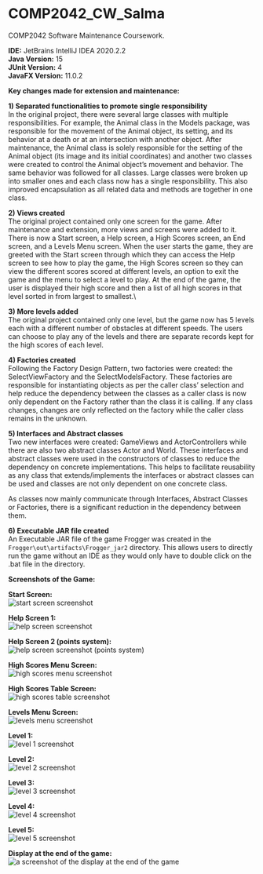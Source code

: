 # COMP2042_CW_Salma
COMP2042 Software Maintenance Coursework.

**IDE:** JetBrains IntelliJ IDEA 2020.2.2\
**Java Version:** 15\
**JUnit Version:** 4\
**JavaFX Version:** 11.0.2

**Key changes made for extension and maintenance:**

**1)	Separated functionalities to promote single responsibility**\
In the original project, there were several large classes with multiple responsibilities. For example, the Animal class in the Models package, was responsible for the movement of the Animal object, its setting, and its behavior at a death or at an intersection with another object. After maintenance, the Animal class is solely responsible for the setting of the Animal object (its image and its initial coordinates) and another two classes were created to control the Animal object’s movement and behavior. The same behavior was followed for all classes. Large classes were broken up into smaller ones and each class now has a single responsibility. This also improved encapsulation as all related data and methods are together in one class.

**2)	Views created**\
The original project contained only one screen for the game. After maintenance and extension, more views and screens were added to it. There is now a Start screen, a Help screen, a High Scores screen, an End screen, and a Levels Menu screen. When the user starts the game, they are greeted with the Start screen through which they can access the Help screen to see how to play the game, the High Scores screen so they can view the different scores scored at different levels, an option to exit the game and the menu to select a level to play. At the end of the game, the user is displayed their high score and then a list of all high scores in that level sorted in from largest to smallest.\

**3)	More levels added**\
The original project contained only one level, but the game now has 5 levels each with a different number of obstacles at different speeds. The users can choose to play any of the levels and there are separate records kept for the high scores of each level.

**4)	Factories created**\
Following the Factory Design Pattern, two factories were created: the SelectViewFactory and the SelectModelsFactory. These factories are responsible for instantiating objects as per the caller class’ selection and help reduce the dependency between the classes as a caller class is now only dependent on the Factory rather than the class it is calling. If any class changes, changes are only reflected on the factory while the caller class remains in the unknown.

**5)	Interfaces and Abstract classes**\
Two new interfaces were created: GameViews and ActorControllers while there are also two abstract classes Actor and World. These interfaces and abstract classes were used in the constructors of classes to reduce the dependency on concrete implementations. This helps to facilitate reusability as any class that extends/implements the interfaces or abstract classes can be used and classes are not only dependent on one concrete class.

As classes now mainly communicate through Interfaces, Abstract Classes or Factories, there is a significant reduction in the dependency between them. 

**6)	Executable JAR file created**\
An Executable JAR file of the game Frogger was created in the ```Frogger\out\artifacts\Frogger_jar2``` directory. This allows users to directly run the game without an IDE as they would only have to double click on the .bat file in the directory.

 **Screenshots of the Game:** 

**Start Screen:**\
![start screen screenshot](https://imgur.com/a/zq9J3i2)

**Help Screen 1:**\
![help screen screenshot](https://imgur.com/a/DPzBNvp)

**Help Screen 2 (points system):**\
![help screen screenshot (points system)](https://imgur.com/a/vsUyDFv)

**High Scores Menu Screen:**\
![high scores menu screenshot](https://imgur.com/a/WoqNzcI)

**High Scores Table Screen:**\
![high scores table screenshot](https://imgur.com/a/Qa7Ajhe)

**Levels Menu Screen:**\
![levels menu screenshot](https://imgur.com/a/T1Z3fMP)

**Level 1:**\
![level 1 screenshot](https://imgur.com/a/0qY4eMk)

**Level 2:**\
![level 2 screenshot](https://imgur.com/a/rcQXQTM)

**Level 3:**\
![level 3 screenshot](https://imgur.com/a/ZMxzeYL)

**Level 4:**\
![level 4 screenshot](https://imgur.com/a/r1h9gPQ)

**Level 5:**\
![level 5 screenshot](https://imgur.com/a/3hW1cxw)

**Display at the end of the game:**\
![a screenshot of the display at the end of the game](https://imgur.com/a/74SZ1QD)














